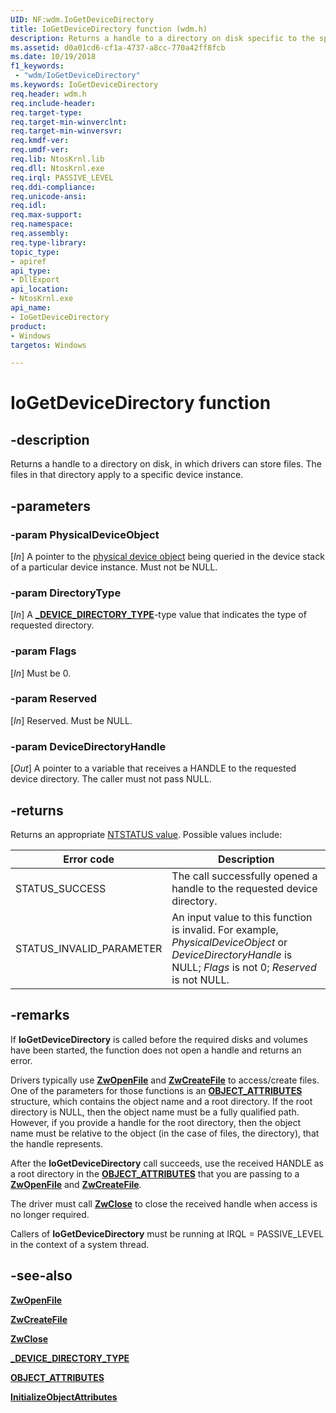 ```yaml
---
UID: NF:wdm.IoGetDeviceDirectory
title: IoGetDeviceDirectory function (wdm.h)
description: Returns a handle to a directory on disk specific to the specified driver object where the driver can read and write files.
ms.assetid: d0a01cd6-cf1a-4737-a8cc-770a42ff8fcb
ms.date: 10/19/2018
f1_keywords:
 - "wdm/IoGetDeviceDirectory"
ms.keywords: IoGetDeviceDirectory
req.header: wdm.h
req.include-header:
req.target-type:
req.target-min-winverclnt: 
req.target-min-winversvr:
req.kmdf-ver:
req.umdf-ver:
req.lib: NtosKrnl.lib
req.dll: NtosKrnl.exe
req.irql: PASSIVE_LEVEL
req.ddi-compliance:
req.unicode-ansi:
req.idl:
req.max-support:
req.namespace:
req.assembly:
req.type-library: 
topic_type: 
- apiref
api_type: 
- DllExport
api_location:
- NtosKrnl.exe
api_name: 
- IoGetDeviceDirectory
product:
- Windows
targetos: Windows

---
```


# IoGetDeviceDirectory function


## -description

Returns a handle to a directory on disk, in which drivers can store files. The files in that directory apply to a specific device instance.

## -parameters

### -param PhysicalDeviceObject
[_In_] A pointer to the [physical device object](ns-wdm-_device_object.md) being queried in the device stack of a particular device instance. Must not be NULL.

### -param DirectoryType
[_In_] A [**_DEVICE_DIRECTORY_TYPE**](ne-wdm-_device_directory_type.md)-type value that indicates the type of requested directory.

### -param Flags
[_In_] Must be 0.

### -param Reserved
[_In_] Reserved. Must be NULL.

### -param DeviceDirectoryHandle
[_Out_] A pointer to a variable that receives a HANDLE to the requested device directory. The caller must not pass NULL.

## -returns
Returns an appropriate [NTSTATUS value](https://docs.microsoft.com/windows-hardware/drivers/kernel/ntstatus-values). Possible values include:

| Error code | Description |
| --- | --- |
| STATUS_SUCCESS | The call successfully opened a handle to the requested device directory. |
| STATUS_INVALID_PARAMETER | An input value to this function is invalid. For example, _PhysicalDeviceObject_ or _DeviceDirectoryHandle_ is NULL;  _Flags_ is not 0;  _Reserved_ is not NULL. |

## -remarks
If **IoGetDeviceDirectory** is called before the required disks and volumes have been started, the function does not open a handle and returns an error. 

Drivers typically use [**ZwOpenFile**](nf-wdm-zwopenfile.md) and [**ZwCreateFile**](nf-wdm-zwcreatefile.md) to access/create files. One of the parameters for those functions is an [**OBJECT_ATTRIBUTES**](https:://docs.microsoft.com/windows-hardware/drivers/ddi/wdm/ns-wdm-_io_status_block) structure, which contains the object name and a root directory. If the root directory is NULL, then the object name must be a fully qualified path. However, if you provide a handle for the root directory, then the object name must be relative to the object (in the case of files, the directory), that the handle represents. 

After the **IoGetDeviceDirectory** call succeeds, use the received HANDLE as a root directory in the [**OBJECT_ATTRIBUTES**](https:://docs.microsoft.com/windows-hardware/drivers/ddi/wdm/ns-wdm-_io_status_block) that you are passing to a [**ZwOpenFile**](nf-wdm-zwopenfile.md) and [**ZwCreateFile**](nf-wdm-zwcreatefile.md).


The driver must call [**ZwClose**](nf-wdm-zwclose.md) to close the received handle when access is no longer required.

Callers of **IoGetDeviceDirectory** must be running at IRQL = PASSIVE_LEVEL in the context of a system thread.

## -see-also
[**ZwOpenFile**](nf-wdm-zwopenfile.md)

[**ZwCreateFile**](nf-wdm-zwcreatefile.md)

[**ZwClose**](nf-wdm-zwclose.md)

[**_DEVICE_DIRECTORY_TYPE**](ne-wdm-_device_directory_type.md)

[**OBJECT_ATTRIBUTES**](https:://docs.microsoft.com/windows-hardware/drivers/ddi/wdm/ns-wdm-_io_status_block)

[**InitializeObjectAttributes**](https://docs.microsoft.com/windows/desktop/api/ntdef/nf-ntdef-initializeobjectattributes) 

